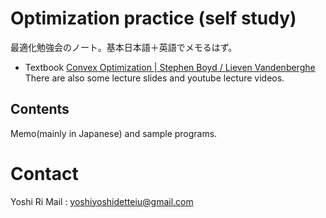 # Optimization practice (self study)
最適化勉強会のノート。基本日本語＋英語でメモるはず。

- Textbook
[Convex Optimization | Stephen Boyd / Lieven Vandenberghe](https://web.stanford.edu/~boyd/cvxbook/)
There are also some lecture slides and youtube lecture videos.

## Contents
Memo(mainly in Japanese) and sample programs.

# Contact
Yoshi Ri
Mail : yoshiyoshidetteiu@gmail.com
